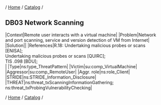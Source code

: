 / [Home](/acctp/) / [Catalog](/acctp/catalog/) /

## DB03 Network Scanning

|Context|Remote user interacts with a virtual machine|
|Problem|Network and port scanning, service and version detection of VM from Internet|
|Solution||
|References|R.18: Undertaking malicious probes or scans [ENISA];<br /> Undertaking malicious probes or scans [QUIRC];<br /> TIS .098 [BDU];<br />|
|Type|ns:type_ThreatPattern|
|Victim|su:comp_VirtualMachine|
|Aggressor|su:comp_RemoteUser|
|Aggr. role|ns:role_Client|
|STRIDE|ns:STRIDE_Information_Disclosure|
|THREAT|ns:threat_txScanningInformationGathering;<br /> ns:threat_txProbingVulnerabilityChecking|

/ [Home](/acctp/) / [Catalog](/acctp/catalog/) /
